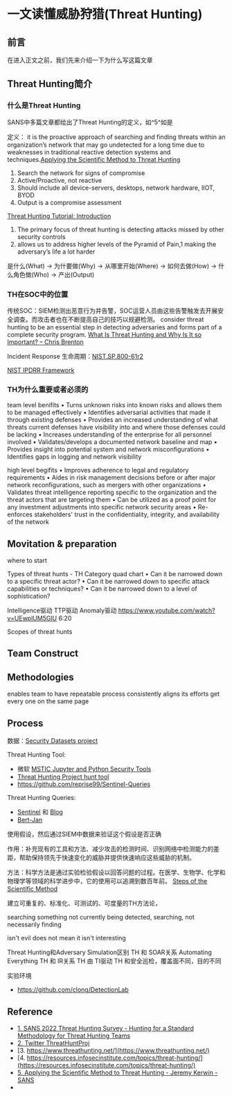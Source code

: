 # 一文读懂威胁狩猎(Threat Hunting)

## 前言

在进入正文之前，我们先来介绍一下为什么写这篇文章

## Threat Hunting简介

### 什么是Threat Hunting

SANS中多篇文章都给出了Threat Hunting的定义，如^5^如是

定义： it is the proactive approach of searching and finding threats within an organization’s network that may go undetected for a long time due to weaknesses in traditional reactive detection systems and techniques.[Applying the Scientific Method to Threat Hunting](https://www.sans.org/white-papers/39610/)

1. Search the network for signs of compromise
2. Active/Proactive, not reactive
3. Should include all device-servers, desktops, network hardware, IIOT, BYOD
4. Output is a compromise assessment

[Threat Hunting Tutorial: Introduction](https://www.youtube.com/watch?v=qrZsc5IkchI)

1. The primary focus of threat hunting is detecting attacks missed by other security controls
2. allows us to address higher levels of the Pyramid of Pain,1 making the adversary’s life a lot harder

是什么(What) -> 为什要做(Why) -> 从哪里开始(Where) -> 如何去做(How) -> 什么角色做(Who) -> 产出(Output)

### TH在SOC中的位置

传统SOC：SIEM检测出恶意行为并告警，SOC运营人员由这些告警触发去开展安全调查。而攻击者也在不断提高自己的技巧以规避检测。
consider threat hunting to be an essential step in detecting adversaries and forms part of a complete security program. [What Is Threat Hunting and Why Is It so Important? – Chris Brenton](https://www.activecountermeasures.com/what-is-threat-hunting-and-why-is-it-so-important-video-blog/)

Incident Response 生命周期：[NIST.SP.800-61r2](https://nvlpubs.nist.gov/nistpubs/SpecialPublications/NIST.SP.800-61r2.pdf)

[NIST IPDRR Framework](https://www.nist.gov/cyberframework)



### TH为什么重要或者必须的

team level benifits
• Turns unknown risks into known risks and allows them to be managed effectively
• Identifies adversarial activities that made it through existing defenses
• Provides an increased understanding of what threats current defenses have visibility into and where those defenses could be lacking
• Increases understanding of the enterprise for all personnel involved
• Validates/develops a documented network baseline and map
• Provides insight into potential system and network misconfigurations
• Identifies gaps in logging and network visibility

high level begifits
• Improves adherence to legal and regulatory requirements
• Aides in risk management decisions before or after major network reconfigurations, such as mergers with other organizations
• Validates threat intelligence reporting specific to the organization and the threat actors that are targeting them
• Can be utilized as a proof point for any investment adjustments into specific network security areas
• Re-enforces stakeholders' trust in the confidentiality, integrity, and availability of the network


## Movitation & preparation

where to start

Types of threat hunts - TH Category quad chart
• Can it be narrowed down to a specific threat actor?
• Can it be narrowed down to specific attack capabilities or techniques?
• Can it be narrowed down to a level of sophistication?


Intelligence驱动
TTP驱动
Anomaly驱动
https://www.youtube.com/watch?v=UEwplUM5GlU  6:20


Scopes of threat hunts


## Team Construct


## Methodologies

enables team to have repeatable process
consistently aligns its efforts
get every one on the same page

## Process

数据：[Security Datasets project](https://securitydatasets.com/)

Threat Hunting Tool:
- 微软 [MSTIC Jupyter and Python Security Tools](https://github.com/microsoft/msticpy)
- [Threat Hunting Project hunt tool](https://github.com/ThreatHuntingProject/hunter)
- https://github.com/reprise99/Sentinel-Queries

Threat Hunting Queries:
- [Sentinel](https://github.com/DanielChronlund/DCSecurityOperations) 和 [Blog](https://danielchronlund.com/2022/10/03/sentinel-hunting-query-pack-dcsecurityoperations/)
- [Bert-Jan](https://github.com/Bert-JanP/Hunting-Queries-Detection-Rules)

使用假设，然后通过SIEM中数据来验证这个假设是否正确

作用：补充现有的工具和方法、减少攻击的检测时间、识别网络中检测能力的差距，帮助保持领先于快速变化的威胁并提供快速响应这些威胁的机制。

方法：科学方法是通过实验检验假设以回答问题的过程。在医学、生物学、化学和物理学等领域的科学进步中，它的使用可以追溯到数百年前。
[Steps of the Scientific Method](https://www.sciencebuddies.org/science-fair-projects/science-fair/steps-of-the-scientific-method)


建立可重复的、标准化、可测试的、可度量的TH方法论，

searching something not currently being detected,  searching, not necessarily finding

isn't evil does not mean it isn't interesting


Threat Hunting和Adversary Simulation区别
TH 和 SOAR关系  Automating Everything
TH 和 IR关系
TH 由 TI驱动
TH 和安全巡检，覆盖面不同，目的不同


实验环境

- https://github.com/clong/DetectionLab

## Reference

- [1. SANS 2022 Threat Hunting Survey - Hunting for a Standard Methodology for Threat Hunting Teams](https://www.youtube.com/watch?v=n29whvCuwhc)
- [2. Twitter ThreatHuntProj](https://twitter.com/ThreatHuntProj)
- [3. https://www.threathunting.net/](https://www.threathunting.net/)
- [4. https://resources.infosecinstitute.com/topics/threat-hunting/](https://resources.infosecinstitute.com/topics/threat-hunting/)
- [5. Applying the Scientific Method to Threat Hunting - Jeremy Kerwin - SANS](https://www.sans.org/white-papers/39610/)
- 

